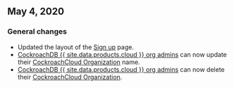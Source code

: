 ## May 4, 2020

<h3>General changes</h3>

- Updated the layout of the <a href="https://cockroachlabs.cloud/signup?referralId=docs_cc_release_notes" rel="noopener" target="_blank">Sign up</a> page.
- [CockroachDB {{ site.data.products.cloud }} org admins](https://www.cockroachlabs.com/docs/cockroachcloud/authorization#org-administrator-legacy) can now update their [CockroachCloud Organization](https://www.cockroachlabs.com/docs/{{site.current_cloud_version}}/architecture/glossary#organization) name.
- [CockroachDB {{ site.data.products.cloud }} org admins](https://www.cockroachlabs.com/docs/cockroachcloud/authorization#org-administrator-legacy) can now delete their [CockroachCloud Organization](https://www.cockroachlabs.com/docs/{{site.current_cloud_version}}/architecture/glossary#organization).

